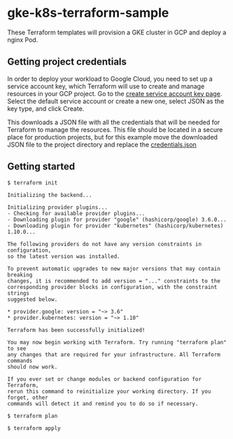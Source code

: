 # gke-k8s-terraform-sample

These Terraform templates will provision a GKE cluster in GCP and deploy a nginx Pod.

## Getting project credentials
In order to deploy your workload to Google Cloud, you need to set up a service account key, which Terraform will use to create and manage resources in your GCP project. Go to the [create service account key page](https://console.cloud.google.com/apis/credentials/serviceaccountkey). Select the default service account or create a new one, select JSON as the key type, and click Create.

This downloads a JSON file with all the credentials that will be needed for Terraform to manage the resources. This file should be located in a secure place for production projects, but for this example move the downloaded JSON file to the project directory and replace the [credentials.json](./credentials.json)

## Getting started

```shell
$ terraform init

Initializing the backend...

Initializing provider plugins...
- Checking for available provider plugins...
- Downloading plugin for provider "google" (hashicorp/google) 3.6.0...
- Downloading plugin for provider "kubernetes" (hashicorp/kubernetes) 1.10.0...

The following providers do not have any version constraints in configuration,
so the latest version was installed.

To prevent automatic upgrades to new major versions that may contain breaking
changes, it is recommended to add version = "..." constraints to the
corresponding provider blocks in configuration, with the constraint strings
suggested below.

* provider.google: version = "~> 3.6"
* provider.kubernetes: version = "~> 1.10"

Terraform has been successfully initialized!

You may now begin working with Terraform. Try running "terraform plan" to see
any changes that are required for your infrastructure. All Terraform commands
should now work.

If you ever set or change modules or backend configuration for Terraform,
rerun this command to reinitialize your working directory. If you forget, other
commands will detect it and remind you to do so if necessary.
```

```shell
$ terraform plan
```

```shell
$ terraform apply
```